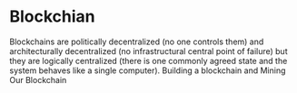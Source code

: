 # Blockchian
Blockchains are politically decentralized (no one controls them) and architecturally decentralized (no infrastructural central point of failure) but they are logically centralized (there is one commonly agreed state and the system behaves like a single computer).
Building a blockchain and Mining Our Blockchain
